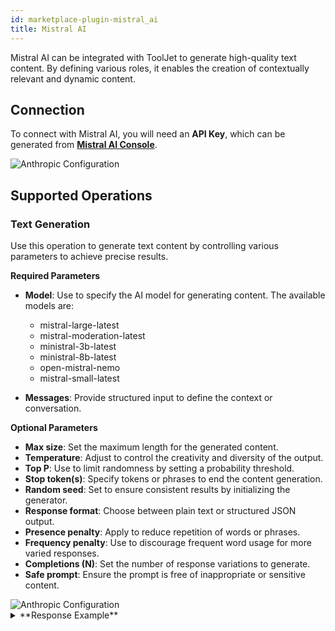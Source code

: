 ```yaml
---
id: marketplace-plugin-mistral_ai
title: Mistral AI
---
```


Mistral AI can be integrated with ToolJet to generate high-quality text content. By defining various roles, it enables the creation of contextually relevant and dynamic content.

## Connection

To connect with Mistral AI, you will need an **API Key**, which can be generated from **[Mistral AI Console](https://console.mistral.ai/api-keys/)**.

<img className="screenshot-full" src="/img/marketplace/plugins/mistral/config.png" alt="Anthropic Configuration" />

## Supported Operations

### Text Generation

Use this operation to generate text content by controlling various parameters to achieve precise results.

**Required Parameters**

- **Model**: Use to specify the AI model for generating content. The available models are:

    - mistral-large-latest
    - mistral-moderation-latest
    - ministral-3b-latest
    - ministral-8b-latest
    - open-mistral-nemo
    - mistral-small-latest

- **Messages**: Provide structured input to define the context or conversation.

**Optional Parameters**

- **Max size**: Set the maximum length for the generated content.
- **Temperature**: Adjust to control the creativity and diversity of the output.
- **Top P**: Use to limit randomness by setting a probability threshold.
- **Stop token(s)**: Specify tokens or phrases to end the content generation.
- **Random seed**: Set to ensure consistent results by initializing the generator.
- **Response format**: Choose between plain text or structured JSON output.
- **Presence penalty**: Apply to reduce repetition of words or phrases.
- **Frequency penalty**: Use to discourage frequent word usage for more varied responses.
- **Completions (N)**: Set the number of response variations to generate.
- **Safe prompt**: Ensure the prompt is free of inappropriate or sensitive content.

<img className="screenshot-full" src="/img/marketplace/plugins/mistral/query.png" alt="Anthropic Configuration" />

<details>
<summary>**Response Example**</summary>

"ToolJet is often considered one of the best low-code platforms for several reasons. Here are some key features and advantages that set it apart:

1. **Open-Source**: ToolJet is open-source, which means it's free to use, and you can customize it to fit your specific needs. It also has an active community of contributors, ensuring continuous improvement and innovation.

2. **Easy to Use**: ToolJet provides a drag-and-drop interface for building internal tools, making it accessible for both technical and non-technical users. This lowers the barrier to entry and enables a wider range of people to create and manage tools.

3. **Integration Capabilities**: ToolJet allows you to connect to various data sources and APIs, making it easy to integrate with other tools and services in your tech stack. This includes databases like PostgreSQL, MongoDB, and MySQL, as well as external APIs.

4. **Flexibility and Extensibility**: Despite being a low-code platform, ToolJet offers the flexibility to write custom code when needed. This means you can extend its capabilities and build more complex tools if required.

5. **Pre-built Widgets**: ToolJet comes with a library of pre-built widgets, which are reusable UI components. These widgets can help you build tools faster and with less effort.

6. **Real-time Collaboration**: ToolJet supports real-time collaboration, allowing multiple users to work on the same tool simultaneously. This is particularly useful for teams working remotely.

7. **Security and Permissions**: ToolJet provides fine-grained access control, ensuring that your tools and data are secure. You can set permissions at the tool, page, and even individual widget levels.

8. **Self-Hosted**: ToolJet can be self-hosted, giving you full control over your data and tools. This is particularly important for businesses with strict data privacy and security requirements.

9. **Active Community and Support**: ToolJet has an active community of users and developers. This means you can get help and support when you need it, and you can contribute to the platform's development if you wish.

10. **Cost-Effective**: As an open-source platform, ToolJet can be a cost-effective solution for businesses looking to build internal tools without breaking the bank.

These features make ToolJet a strong contender in the low-code platform space, particularly for businesses looking for an open-source, flexible, and user-friendly solution. However, the "best" platform ultimately depends on your specific needs and context."

</details>